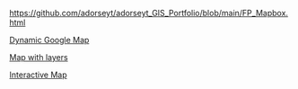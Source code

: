 https://github.com/adorseyt/adorseyt_GIS_Portfolio/blob/main/FP_Mapbox.html

[Dynamic Google Map](/HikingMirditaMap.html)


[Map with layers](/HikingMirditaMapFULL.html)

[Interactive Map](/HM_MapIndex.html)
